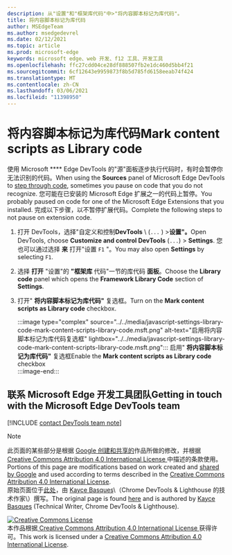 ```yaml
---
description: 从"设置"和"框架库代码"中>"将内容脚本标记为库代码"。
title: 将内容脚本标记为库代码
author: MSEdgeTeam
ms.author: msedgedevrel
ms.date: 02/12/2021
ms.topic: article
ms.prod: microsoft-edge
keywords: microsoft edge、web 开发、f12 工具、开发工具
ms.openlocfilehash: ffc27cdd04ce28df888507fb2e1dc460d5bb4f21
ms.sourcegitcommit: 6cf12643e9959873f8b5d785fd6158eeab74f424
ms.translationtype: MT
ms.contentlocale: zh-CN
ms.lasthandoff: 03/06/2021
ms.locfileid: "11398950"
---
```

<!-- Copyright Kayce Basques 

   Licensed under the Apache License, Version 2.0 (the "License");
   you may not use this file except in compliance with the License.
   You may obtain a copy of the License at

       https://www.apache.org/licenses/LICENSE-2.0

   Unless required by applicable law or agreed to in writing, software
   distributed under the License is distributed on an "AS IS" BASIS,
   WITHOUT WARRANTIES OR CONDITIONS OF ANY KIND, either express or implied.
   See the License for the specific language governing permissions and
   limitations under the License.  -->

# <a name="mark-content-scripts-as-library-code"></a><span data-ttu-id="b2286-104">将内容脚本标记为库代码</span><span class="sxs-lookup"><span data-stu-id="b2286-104">Mark content scripts as Library code</span></span>  

<span data-ttu-id="b2286-105">使用 Microsoft \*\*\*\* Edge DevTools 的"[][DevToolsJavascriptStepThroughCode]源"面板逐步执行代码时，有时会暂停你无法识别的代码。</span><span class="sxs-lookup"><span data-stu-id="b2286-105">When using the **Sources** panel of Microsoft Edge DevTools to [step through code][DevToolsJavascriptStepThroughCode], sometimes you pause on code that you do not recognize.</span></span>  <span data-ttu-id="b2286-106">您可能在已安装的 Microsoft Edge 扩展之一的代码上暂停。</span><span class="sxs-lookup"><span data-stu-id="b2286-106">You probably paused on code for one of the Microsoft Edge Extensions that you installed.</span></span>  <span data-ttu-id="b2286-107">完成以下步骤，以不暂停扩展代码。</span><span class="sxs-lookup"><span data-stu-id="b2286-107">Complete the following steps to not pause on extension code.</span></span>  

1.  <span data-ttu-id="b2286-108">打开 DevTools，选择"自定义和控制**DevTools** \ (`...` \) >**设置"。**</span><span class="sxs-lookup"><span data-stu-id="b2286-108">Open DevTools, choose **Customize and control DevTools** \(`...`\) > **Settings**.</span></span>  <span data-ttu-id="b2286-109">您也可以通过选择 **来** 打开"设置 `F1` "。</span><span class="sxs-lookup"><span data-stu-id="b2286-109">You may also open **Settings** by selecting `F1`.</span></span>  

1.  <span data-ttu-id="b2286-110">选择 **打开** "设置"的 **"框架库** 代码"一节的库代码 **面板**。</span><span class="sxs-lookup"><span data-stu-id="b2286-110">Choose the **Library code** panel which opens the **Framework Library Code** section of **Settings**.</span></span>  
1.  <span data-ttu-id="b2286-111">打开" **将内容脚本标记为库代码"** 复选框。</span><span class="sxs-lookup"><span data-stu-id="b2286-111">Turn on the **Mark content scripts as Library code** checkbox.</span></span>  
    
    :::image type="complex" source="../../media/javascript-settings-library-code-mark-content-scripts-library-code.msft.png" alt-text="启用将内容脚本标记为库代码复选框" lightbox="../../media/javascript-settings-library-code-mark-content-scripts-library-code.msft.png":::
       <span data-ttu-id="b2286-113">启用" **将内容脚本标记为库代码"** 复选框</span><span class="sxs-lookup"><span data-stu-id="b2286-113">Enable the **Mark content scripts as Library code** checkbox</span></span>  
    :::image-end:::  
    
## <a name="getting-in-touch-with-the-microsoft-edge-devtools-team"></a><span data-ttu-id="b2286-114">联系 Microsoft Edge 开发工具团队</span><span class="sxs-lookup"><span data-stu-id="b2286-114">Getting in touch with the Microsoft Edge DevTools team</span></span>  

[!INCLUDE [contact DevTools team note](../../includes/contact-devtools-team-note.md)]  

<!-- links -->  

[DevToolsJavascriptStepThroughCode]: ../index.md#step-4-step-through-the-code "步骤 4：逐步完成代码 - 开始在 Microsoft Edge DevTools |Microsoft Docs"  

> [!NOTE]
> <span data-ttu-id="b2286-116">此页面的某些部分是根据 [Google 创建和共享的][GoogleSitePolicies]作品所做的修改，并根据[ Creative Commons Attribution 4.0 International License ][CCA4IL]中描述的条款使用。</span><span class="sxs-lookup"><span data-stu-id="b2286-116">Portions of this page are modifications based on work created and [shared by Google][GoogleSitePolicies] and used according to terms described in the [Creative Commons Attribution 4.0 International License][CCA4IL].</span></span>  
> <span data-ttu-id="b2286-117">原始页面位于[此处](https://developers.google.com/web/tools/chrome-devtools/javascript/guides/blackbox-chrome-extension-scripts)，由 [Kayce Basques][KayceBasques]\（Chrome DevTools \& Lighthouse 的技术作家\）撰写。</span><span class="sxs-lookup"><span data-stu-id="b2286-117">The original page is found [here](https://developers.google.com/web/tools/chrome-devtools/javascript/guides/blackbox-chrome-extension-scripts) and is authored by [Kayce Basques][KayceBasques] \(Technical Writer, Chrome DevTools \& Lighthouse\).</span></span>  

[![Creative Commons License][CCby4Image]][CCA4IL]  
<span data-ttu-id="b2286-119">本作品根据[ Creative Commons Attribution 4.0 International License ][CCA4IL]获得许可。</span><span class="sxs-lookup"><span data-stu-id="b2286-119">This work is licensed under a [Creative Commons Attribution 4.0 International License][CCA4IL].</span></span>  

[CCA4IL]: https://creativecommons.org/licenses/by/4.0  
[CCby4Image]: https://i.creativecommons.org/l/by/4.0/88x31.png  
[GoogleSitePolicies]: https://developers.google.com/terms/site-policies  
[KayceBasques]: https://developers.google.com/web/resources/contributors/kaycebasques  
